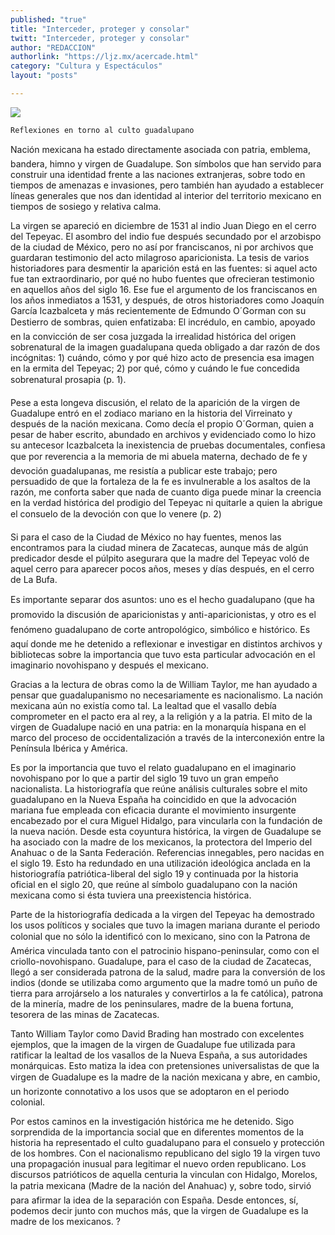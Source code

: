 ```yaml
---
published: "true"
title: "Interceder, proteger y consolar"
twitt: "Interceder, proteger y consolar"
author: "REDACCION"
authorlink: "https://ljz.mx/acercade.html"
category: "Cultura y Espectáculos"
layout: "posts"

---
```

![](http://i.imgur.com/ZhvGvF9m.jpg
)




  
    Reflexiones en torno al culto guadalupano
  



  Nación mexicana ha estado directamente asociada con patria, emblema, bandera, himno y virgen de Guadalupe. Son símbolos que han servido para construir una identidad frente a las naciones extranjeras, sobre todo en tiempos de amenazas e invasiones, pero también han ayudado a establecer líneas generales que nos dan identidad al interior del territorio mexicano en tiempos de sosiego y relativa calma.



  La virgen se apareció en diciembre de 1531 al indio Juan Diego en el cerro del Tepeyac. El asombro del indio fue después secundado por el arzobispo de la ciudad de México, pero no así por franciscanos, ni por archivos que guardaran testimonio del acto milagroso aparicionista. La tesis de varios historiadores para desmentir la aparición está en las fuentes: si aquel acto fue tan extraordinario, por qué no hubo fuentes que ofrecieran testimonio en aquellos años del siglo 16. Ese fue el argumento de los franciscanos en los años inmediatos a 1531, y después, de otros historiadores como Joaquín García Icazbalceta y más recientemente de Edmundo O´Gorman con su Destierro de sombras, quien enfatizaba: El incrédulo, en cambio, apoyado en la convicción de ser cosa juzgada la irrealidad histórica del origen sobrenatural de la imagen guadalupana queda obligado a dar razón de dos incógnitas: 1) cuándo, cómo y por qué hizo acto de presencia esa imagen en la ermita del Tepeyac; 2) por qué, cómo y cuándo le fue concedida sobrenatural prosapia (p. 1).



  Pese a esta longeva discusión, el relato de la aparición de la virgen de Guadalupe entró en el zodiaco mariano en la historia del Virreinato y después de la nación mexicana. Como decía el propio O´Gorman, quien a pesar de haber escrito, abundado en archivos y evidenciado como lo hizo su antecesor Icazbalceta la inexistencia de pruebas documentales, confiesa que por reverencia a la memoria de mi abuela materna, dechado de fe y devoción guadalupanas, me resistía a publicar este trabajo; pero persuadido de que la fortaleza de la fe es invulnerable a los asaltos de la razón, me conforta saber que nada de cuanto diga puede minar la creencia en la verdad histórica del prodigio del Tepeyac ni quitarle a quien la abrigue el consuelo de la devoción con que lo venere (p. 2)



  Si para el caso de la Ciudad de México no hay fuentes, menos las encontramos para la ciudad minera de Zacatecas, aunque más de algún predicador desde el púlpito asegurara que la madre del Tepeyac voló de aquel cerro para aparecer pocos años, meses y días después, en el cerro de La Bufa.



  Es importante separar dos asuntos: uno es el hecho guadalupano (que ha promovido la discusión de aparicionistas y anti-aparicionistas, y otro es el fenómeno guadalupano de corte antropológico, simbólico e histórico. Es aquí donde me he detenido a reflexionar e investigar en distintos archivos y bibliotecas sobre la importancia que tuvo esta particular advocación en el imaginario novohispano y después el mexicano.



  Gracias a la lectura de obras como la de William Taylor, me han ayudado a pensar que guadalupanismo no necesariamente es nacionalismo. La nación mexicana aún no existía como tal. La lealtad que el vasallo debía comprometer en el pacto era al rey, a la religión y a la patria. El mito de la virgen de Guadalupe nació en una patria: en la monarquía hispana en el marco del proceso de occidentalización a través de la interconexión entre la Península Ibérica y América.



  Es por la importancia que tuvo el relato guadalupano en el imaginario novohispano por lo que a partir del siglo 19 tuvo un gran empeño nacionalista. La historiografía que reúne análisis culturales sobre el mito guadalupano en la Nueva España ha coincidido en que la advocación mariana fue empleada con eficacia durante el movimiento insurgente encabezado por el cura Miguel Hidalgo, para vincularla con la fundación de la nueva nación. Desde esta coyuntura histórica, la virgen de Guadalupe se ha asociado con la madre de los mexicanos, la protectora del Imperio del Anahuac o de la Santa Federación. Referencias innegables, pero nacidas en el siglo 19. Esto ha redundado en una utilización ideológica anclada en la historiografía patriótica-liberal del siglo 19 y continuada por la historia oficial en el siglo 20, que reúne al símbolo guadalupano con la nación mexicana como si ésta tuviera una preexistencia histórica.



  Parte de la historiografía dedicada a la virgen del Tepeyac ha demostrado los usos políticos y sociales que tuvo la imagen mariana durante el periodo colonial que no sólo la identificó con lo mexicano, sino con la Patrona de América vinculada tanto con el patrocinio hispano-peninsular, como con el criollo-novohispano. Guadalupe, para el caso de la ciudad de Zacatecas, llegó a ser considerada patrona de la salud, madre para la conversión de los indios (donde se utilizaba como argumento que la madre tomó un puño de tierra para arrojárselo a los naturales y convertirlos a la fe católica), patrona de la minería, madre de los peninsulares, madre de la buena fortuna, tesorera de las minas de Zacatecas.



  Tanto William Taylor como David Brading han mostrado con excelentes ejemplos, que la imagen de la virgen de Guadalupe fue utilizada para ratificar la lealtad de los vasallos de la Nueva España, a sus autoridades monárquicas. Esto matiza la idea con pretensiones universalistas de que la virgen de Guadalupe es la madre de la nación mexicana y abre, en cambio, un horizonte connotativo a los usos que se adoptaron en el periodo colonial.



  Por estos caminos en la investigación histórica me he detenido. Sigo sorprendida de la importancia social que en diferentes momentos de la historia ha representado el culto guadalupano para el consuelo y protección de los hombres. Con el nacionalismo republicano del siglo 19 la virgen tuvo una propagación inusual para legitimar el nuevo orden republicano. Los discursos patrióticos de aquella centuria la vinculan con Hidalgo, Morelos, la patria mexicana (Madre de la nación del Anahuac) y, sobre todo, sirvió para afirmar la idea de la separación con España. Desde entonces, sí, podemos decir junto con muchos más, que la virgen de Guadalupe es la madre de los mexicanos. ?

